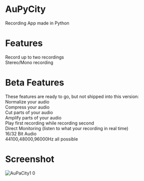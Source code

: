 # AuPyCity
Recording App made in Python

# Features
Record up to two recordings  
Stereo/Mono recording  

# Beta Features
These features are ready to go, but not shipped into this version:  
Normalize your audio  
Compress your audio  
Cut parts of your audio  
Amplify parts of your audio  
Play first recording while recording second  
Direct Monitoring (listen to what your recording in real time)  
16/32 Bit Audio  
44100,48000,96000Hz all possible  

# Screenshot  
![AuPaCity1 0](https://user-images.githubusercontent.com/29439003/131400519-f2d60188-2e02-4c86-9fb3-31cba1c06ea6.png)

